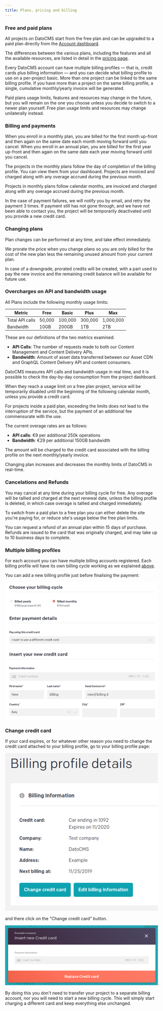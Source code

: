 ```yaml
---
title: Plans, pricing and billing
---
```


### Free and paid plans

All projects on DatoCMS start from the free plan and can be upgraded to a paid plan directly from the [Account dashboard](https://dashboard.datocms.com).

The differences between the various plans, including the features and all the available resources, are listed in detail in the [pricing page](/pricing).

Every DatoCMS account can have multiple billing profiles — that is, credit cards plus billing information — and you can decide what billing profile to use on a per-project basic. More than one project can be linked to the same billing profile. If you have more than a project on the same billing profile, a single, cumulative monthly/yearly invoice will be generated.

Paid plans usage limits, features and resources may change in the future, but you will remain on the one you choose unless you decide to switch to a newer plan yourself. Free plan usage limits and resources may change unilaterally instead. 

### Billing and payments

When you enroll in a monthly plan, you are billed for the first month up-front and then again on the same date each month moving forward until you cancel. When you enroll in an annual plan, you are billed for the first year up-front and then again on the same date each year moving forward until you cancel.

The projects in the monthly plans follow the day of completion of the billing profile. You can view them from your dashboard. Projects are invoiced and charged along with any overage accrued during the previous month.

Projects in monthly plans follow calendar months, are invoiced and charged along with any overage accrued during the previous month.

In the case of payment failures, we will notify you by email, and retry the payment 3 times. If payment still has not gone through, and we have not been able to contact you, the project will be temporarily deactivated until you provide a new credit card.

### Changing plans

Plan changes can be performed at any time, and take effect immediately.

We prorate the price when you change plans so you are only billed for the cost of the new plan less the remaining unused amount from your current plan. 

In case of a downgrade, prorated credits will be created, with a part used to pay the new invoice and the remaining credit balance will be available for future use.

### Overcharges on API and bandwidth usage

All Plans include the following monthly usage limits:

| Metric          | Free    | Basic   | Plus    | Max       |
| --------------- | ------- | ------- | ------- | --------- |
| Total API calls | 50,000  | 100,000 | 300,000 | 1,000,000 |
| Bandwidth       | 10GB    | 200GB   | 1TB     | 2TB       |

These are our definitions of the two metrics examined:

- **API Calls**: The number of requests made to both our Content Management and Content Delivery APIs. 
- **Bandwidth**: Amount of asset data transferred between our Asset CDN and GraphQL Content Delivery API and content consumers.

DatoCMS measures API calls and bandwidth usage in real time, and it is possible to check the day-by-day consumption from the project dashboard.

When they reach a usage limit on a free plan project, service will be temporarily disabled until the beginning of the following calendar month, unless you provide a credit card.

For projects inside a paid plan, exceeding the limits does not lead to the interruption of the service, but the payment of an additional fee commensurate with the use.

The current overage rates are as follows:

- **API calls**: €9 per additional 250k operations
- **Bandwidth**: €29 per additional 150GB bandwidth

The amount will be charged to the credit card associated with the billing profile on the next monthly/yearly invoice.

Changing plan increases and decreases the monthly limits of DatoCMS in real-time.

### Cancelations and Refunds

You may cancel at any time during your billing cycle for free. Any overage will be tallied and charged at the next renewal date, unless the billing profile is deleted, in which case overage is tallied and charged immediately.

To switch from a paid plan to a free plan you can either delete the site you're paying for, or reduce site's usage below the free plan limits.

You can request a refund of an annual plan within 15 days of purchase. Refunds are issued to the card that was originally charged, and may take up to 10 business days to complete.

### Multiple billing profiles

For each account you can have multiple billing accounts registered. Each billing profile will have its own billing cycle working as we explained [above](#billing-and-payments).

You can add a new billing profile just before finalising the payment:

![Add a new billing profile](../images/billing/new-billing.png)

### Change credit card

If your card expires, or for whatever other reason you need to change the credit card attached to your billing profile, go to your billing profile page:

![Billing profile page](../images/billing/change-card.png)

and there click on the "Change credit card" button.

![Change credit card screen](../images/billing/change-card-2.png)

By doing this you don't need to transfer your project to a separate billing account, nor you will need to start a new billing cycle. This will simply start charging a different card and keep everything else unchanged.
